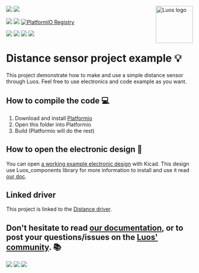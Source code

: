 <a href="https://luos.io"><img src="https://uploads-ssl.webflow.com/601a78a2b5d030260a40b7ad/603e0cc45afbb50963aa85f2_Gif%20noir%20rect.gif" alt="Luos logo" title="Luos" align="right" height="100" /></a>

![](https://github.com/Luos-io/luos_engine/actions/workflows/build.yml/badge.svg)
[![](https://img.shields.io/github/license/Luos-io/Luos)](https://github.com/Luos-io/luos_engine/blob/master/LICENSE)

[![](https://img.shields.io/badge/Luos-Documentation-34A3B4)](https://www.luos.io)
[![](http://certified.luos.io)](https://luos.io)
[![PlatformIO Registry](https://badges.registry.platformio.org/packages/luos_engine/library/Luos.svg)](https://registry.platformio.org/libraries/luos_engine/luos_engine)

[![](https://img.shields.io/discord/902486791658041364?label=Discord&logo=discord&style=social)](https://discord.gg/luos)
[![](https://img.shields.io/reddit/subreddit-subscribers/Luos?style=social)](https://www.reddit.com/r/Luos)
[![](https://img.shields.io/twitter/url/http/shields.io.svg?style=social)](https://twitter.com/Luos_io)
[![](https://img.shields.io/badge/LinkedIn-Share-0077B5?style=social&logo=linkedin)](https://www.linkedin.com/sharing/share-offsite/?url=https%3A%2F%2Fgithub.com%2Fluos-io)


# Distance sensor project example :bulb:
This project demonstrate how to make and use a simple distance sensor through Luos. Feel free to use electronics and code example as you want.

## How to compile the code :computer:

 1. Download and install [Platformio](https://platformio.org/platformio-ide)
 2. Open this folder into Platformio
 3. Build (Platformio will do the rest)

## How to open the electronic design :electric_plug:
You can open [a working example electronic design](https://github.com/Luos-io/luos_engine/tree/main/examples/hardware) with Kicad. This design use Luos_components library for more information to install and use it read [our doc](https://www.luos.io/docs/luos-technology).

## Linked driver
This project is linked to the [Distance driver](../../Drivers/distance).

## Don't hesitate to read [our documentation](https://www.luos.io/docs/luos-technology), or to post your questions/issues on the [Luos' community](https://discord.gg/luos). :books:

[![](https://img.shields.io/discourse/topics?server=https%3A%2F%2Fcommunity.luos.io&logo=Discourse)](https://discord.gg/luos)
[![](https://img.shields.io/badge/Luos-Documentation-34A3B4)](https://www.luos.io)
[![](https://img.shields.io/badge/LinkedIn-Follow%20us-0077B5?style=flat&logo=linkedin)](https://www.linkedin.com/company/luos)
